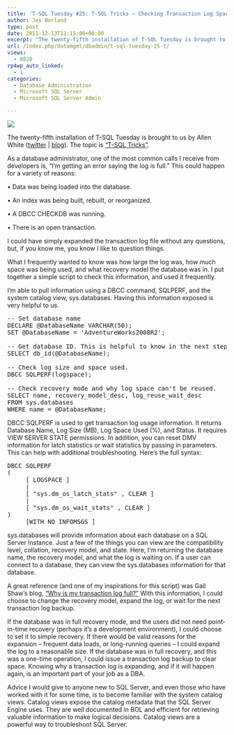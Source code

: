 ```yaml
---
title: 'T-SQL Tuesday #25: T-SQL Tricks – Checking Transaction Log Space Used'
author: Jes Borland
type: post
date: 2011-12-13T11:15:00+00:00
excerpt: "The twenty-fifth installation of T-SQL Tuesday is brought to us by Allen White. This month's topic is “T-SQL Tricks”."
url: /index.php/datamgmt/dbadmin/t-sql-tuesday-25-t/
views:
  - 8820
rp4wp_auto_linked:
  - 1
categories:
  - Database Administration
  - Microsoft SQL Server
  - Microsoft SQL Server Admin

---
```

[![][1]][2]
  
The twenty-fifth installation of T-SQL Tuesday is brought to us by Allen White ([twitter][3] | [blog][4]). The topic is [“T-SQL Tricks”][2]. 

As a database administrator, one of the most common calls I receive from developers is, “I’m getting an error saying the log is full.” This could happen for a variety of reasons:

• Data was being loaded into the database.
  
• An index was being built, rebuilt, or reorganized.
  
• A DBCC CHECKDB was running.
  
• There is an open transaction. 

I could have simply expanded the transaction log file without any questions, but, if you know me, you know I like to question things. 

What I frequently wanted to know was how large the log was, how much space was being used, and what recovery model the database was in. I put together a simple script to check this information, and used it frequently. 

I’m able to pull information using a DBCC command, SQLPERF, and the system catalog view, sys.databases. Having this information exposed is very helpful to us. 

<pre>-- Set database name 
DECLARE @DatabaseName VARCHAR(50);
SET @DatabaseName = 'AdventureWorks2008R2'; 

-- Get database ID. This is helpful to know in the next step, especially if you have an instance with hundreds of databases. 
SELECT db_id(@DatabaseName);

-- Check log size and space used. 
DBCC SQLPERF(logspace);

-- Check recovery mode and why log space can't be reused. 
SELECT name, recovery_model_desc, log_reuse_wait_desc
FROM sys.databases
WHERE name = @DatabaseName;</pre>

DBCC SQLPERF is used to get transaction log usage information. It returns Database Name, Log Size (MB), Log Space Used (%), and Status. It requires VIEW SERVER STATE permissions. In addition, you can reset DMV information for latch statistics or wait statistics by passing in parameters. This can help with additional troubleshooting. Here’s the full syntax: 

<pre>DBCC SQLPERF 
(
     [ LOGSPACE ]
     |
     [ "sys.dm_os_latch_stats" , CLEAR ]
     |
     [ "sys.dm_os_wait_stats" , CLEAR ]
) 
     [WITH NO_INFOMSGS ]</pre>

sys.databases will provide information about each database on a SQL Server instance. Just a few of the things you can view are the compatibility level, collation, recovery model, and state. Here, I’m returning the database name, the recovery model, and what the log is waiting on. If a user can connect to a database, they can view the sys.databases information for that database. 

A great reference (and one of my inspirations for this script) was Gail Shaw’s blog, [“Why is my transaction log full?”][5] With this information, I could choose to change the recovery model, expand the log, or wait for the next transaction log backup. 

If the database was in full recovery mode, and the users did not need point-in-time recovery (perhaps it’s a development environment), I could choose to set it to simple recovery. If there would be valid reasons for the expansion – frequent data loads, or long-running queries – I could expand the log to a reasonable size. If the database was in full recovery, and this was a one-time operation, I could issue a transaction log backup to clear space. Knowing why a transaction log is expanding, and if it will happen again, is an important part of your job as a DBA. 

Advice I would give to anyone new to SQL Server, and even those who have worked with it for some time, is to become familiar with the system catalog views. Catalog views expose the catalog metadata that the SQL Server Engine uses. They are well documented in BOL and efficient for retrieving valuable information to make logical decisions. Catalog views are a powerful way to troubleshoot SQL Server.

 [1]: /wp-content/uploads/blogs/DataMgmt/olap_1.gif ""
 [2]: http://sqlblog.com/blogs/allen_white/archive/2011/12/05/t-sql-tuesday-025-invitation-to-share-your-tricks.aspx
 [3]: https://twitter.com/#!/SQLRunr
 [4]: http://sqlblog.com/blogs/allen_white/default.aspx
 [5]: http://www.sqlservercentral.com/articles/Transaction+Log/72488/